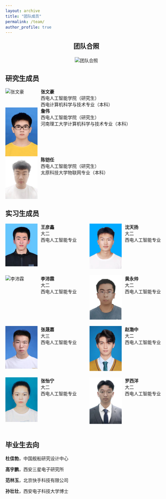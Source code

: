 ```yaml
---
layout: archive
title: "团队成员"
permalink: /team/
author_profile: true
---
```


<div style="text-align: center;">
  <p style="font-size: 20px; font-weight: bold;"> 团队合照 </p>
  <img src="../images/hezhao.png" alt="团队合照" style="width: 50%;">
</div>

## 研究生成员

<div style="display: flex; align-items: flex-start; justify-content: space-between; flex-wrap: wrap;">
  <div style="display: flex; align-items: flex-start; margin-right: 20px;">
    <img src="../images/zhang.png" alt="张文豪" style="width: 100px; margin-right: 10px;">
    <div>
      <p style="margin: 0;"><strong>张文豪</strong></p>
      <p style="margin: 0;">西电人工智能学院（研究生）</p>
      <p style="margin: 0;">西电计算机科学与技术专业（本科）</p>
    </div>
  </div>
  <div style="display: flex; align-items: flex-start; margin-right: 20px;">
    <img src="../images/zhan.png" alt="詹伟" style="width: 100px; margin-right: 10px;">
    <div>
      <p style="margin: 0;"><strong>詹伟</strong></p>
      <p style="margin: 0;">西电人工智能学院（研究生）</p>
      <p style="margin: 0;">河南理工大学计算机科学与技术专业（本科）</p>
    </div>
  </div>
  <div style="display: flex; align-items: flex-start;">
    <img src="../images/chen.png" alt="陈铠任" style="width: 100px; margin-right: 10px;">
    <div>
      <p style="margin: 0;"><strong>陈铠任</strong></p>
      <p style="margin: 0;">西电人工智能学院（研究生）</p>
      <p style="margin: 0;">太原科技大学物联网专业（本科）</p>
    </div>
  </div>
</div>



## 实习生成员

<div style="display: flex; flex-wrap: wrap; justify-content: space-between;">

  <div style="flex-basis: 48%; margin-bottom: 20px;">
    <div style="display: flex; align-items: flex-start;">
      <img src="../images/wang.png" alt="王彦鑫" style="width: 100px; margin-right: 10px;">
      <div>
        <p style="margin: 0;"><strong>王彦鑫</strong></p>
        <p style="margin: 0;">大二</p>
        <p style="margin: 0;">西电人工智能专业</p>
      </div>
    </div>
  </div>

  <div style="flex-basis: 48%; margin-bottom: 20px;">
    <div style="display: flex; align-items: flex-start;">
      <img src="../images/shen.png" alt="沈天扬" style="width: 100px; margin-right: 10px;">
      <div>
        <p style="margin: 0;"><strong>沈天扬</strong></p>
        <p style="margin: 0;">大二</p>
        <p style="margin: 0;">西电人工智能专业</p>
      </div>
    </div>
  </div>

  <div style="flex-basis: 48%; margin-bottom: 20px;">
    <div style="display: flex; align-items: flex-start;">
      <img src="../images/li.png" alt="李沛霖" style="width: 100px; margin-right: 10px;">
      <div>
        <p style="margin: 0;"><strong>李沛霖</strong></p>
        <p style="margin: 0;">大二</p>
        <p style="margin: 0;">西电人工智能专业</p>
      </div>
    </div>
  </div>

  <div style="flex-basis: 48%; margin-bottom: 20px;">
    <div style="display: flex; align-items: flex-start;">
      <img src="../images/huang.png" alt="黄永帅" style="width: 100px; margin-right: 10px;">
      <div>
        <p style="margin: 0;"><strong>黄永帅</strong></p>
        <p style="margin: 0;">大二</p>
        <p style="margin: 0;">西电人工智能专业</p>
      </div>
    </div>
  </div>

  <div style="flex-basis: 48%; margin-bottom: 20px;">
    <div style="display: flex; align-items: flex-start;">
      <img src="../images/zhangsheng.png" alt="张晟嘉" style="width: 100px; margin-right: 10px;">
      <div>
        <p style="margin: 0;"><strong>张晟嘉</strong></p>
        <p style="margin: 0;">大三</p>
        <p style="margin: 0;">西电人工智能专业</p>
      </div>
    </div>
  </div>

  <div style="flex-basis: 48%; margin-bottom: 20px;">
    <div style="display: flex; align-items: flex-start;">
      <img src="../images/zhao.png" alt="赵渤中" style="width: 100px; margin-right: 10px;">
      <div>
        <p style="margin: 0;"><strong>赵渤中</strong></p>
        <p style="margin: 0;">大二</p>
        <p style="margin: 0;">西电人工智能专业</p>
      </div>
    </div>
  </div>

  <div style="flex-basis: 48%; margin-bottom: 20px;">
    <div style="display: flex; align-items: flex-start;">
      <img src="../images/yining.png" alt="张怡宁" style="width: 100px; margin-right: 10px;">
      <div>
        <p style="margin: 0;"><strong>张怡宁</strong></p>
        <p style="margin: 0;">大二</p>
        <p style="margin: 0;">西电人工智能专业</p>
      </div>
    </div>
  </div>

  <div style="flex-basis: 48%; margin-bottom: 20px;">
    <div style="display: flex; align-items: flex-start;">
      <img src="../images/luo.png" alt="罗西洋" style="width: 100px; margin-right: 10px;">
      <div>
        <p style="margin: 0;"><strong>罗西洋</strong></p>
        <p style="margin: 0;">大二</p>
        <p style="margin: 0;">西电人工智能专业</p>
      </div>
    </div>
  </div>

</div>




## 毕业生去向

**杜佳勃**，中国舰船研究设计中心

**高宇鹏**，西安三星电子研究所

**范林玉**，北京快手科技有限公司

**孙壮壮**，西安电子科技大学博士


